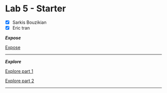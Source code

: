 # Lab 5 - Starter
- [X] Sarkis Bouzikian
- [X] Eric tran

***Expose***

[Expose](https://oplikos.github.io/Lab5_Starter/expose.html)

---

***Explore***

[Explore part 1](https://oplikos.github.io/Lab5_Starter/explore.html)



[Explore part 2](https://github.com/oplikos/introduction-to-github)

---
